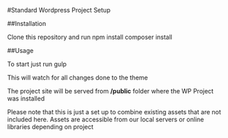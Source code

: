 #Standard Wordpress Project Setup

##Installation

Clone this repository and run
	npm install
	composer install

##Usage

To start just run
	gulp

This will watch for all changes done to the theme

The project site will be served from **/public** folder where the WP Project was installed


Please note that this is just a set up to combine existing assets that are not included here. Assets are accessible from our local servers or online libraries depending on project




